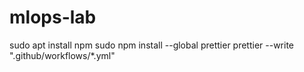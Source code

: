 # mlops-lab #
sudo apt install npm
sudo npm install --global prettier
 prettier --write ".github/workflows/*.yml"
